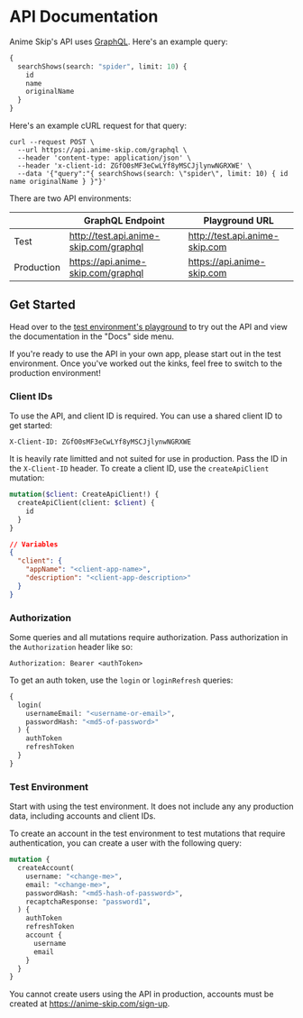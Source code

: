 # API Documentation

Anime Skip's  API uses [GraphQL](https://graphql.org/). Here's an example query:

```graphql
{
  searchShows(search: "spider", limit: 10) {
    id
    name
    originalName
  }
}
```

Here's an example cURL request for that query:

```shell
curl --request POST \
  --url https://api.anime-skip.com/graphql \
  --header 'content-type: application/json' \
  --header 'x-client-id: ZGfO0sMF3eCwLYf8yMSCJjlynwNGRXWE' \
  --data '{"query":"{ searchShows(search: \"spider\", limit: 10) { id name originalName } }"}'
```

There are two API environments:

|  | GraphQL Endpoint | Playground URL |
| --- | --- | --- |
| Test | <http://test.api.anime-skip.com/graphql> | <http://test.api.anime-skip.com> |
| Production | <https://api.anime-skip.com/graphql> | <https://api.anime-skip.com> |

## Get Started

Head over to the [test environment's playground](http://test.api.anime-skip.com) to try out the API and view the documentation in the "Docs" side menu.

If you're ready to use the API in your own app, please start out in the test environment. Once you've worked out the kinks, feel free to switch to the production environment! 

### Client IDs

To use the API, and client ID is required. You can use a shared client ID to get started:

```
X-Client-ID: ZGfO0sMF3eCwLYf8yMSCJjlynwNGRXWE
```

It is heavily rate limitted and not suited for use in production. Pass the ID in the `X-Client-ID` header. To create a client ID, use the `createApiClient` mutation:

```graphql
mutation($client: CreateApiClient!) {
  createApiClient(client: $client) {	
    id
  }
}
```
```json
// Variables
{
  "client": {
    "appName": "<client-app-name>",
    "description": "<client-app-description>"
  }
}
```

### Authorization

Some queries and all mutations require authorization. Pass authorization in the `Authorization` header like so:

```
Authorization: Bearer <authToken>
```

To get an auth token, use the `login` or `loginRefresh` queries:

```graphql
{
  login(
    usernameEmail: "<username-or-email>",
    passwordHash: "<md5-of-password>"
  ) {
    authToken
    refreshToken
  }
}
```

### Test Environment

Start with using the test environment. It does not include any any production data, including accounts and client IDs.

To create an account in the test environment to test mutations that require authentication, you can create a user with the following query:

```graphql
mutation {
  createAccount(
    username: "<change-me>",
    email: "<change-me>",
    passwordHash: "<md5-hash-of-password>",
    recaptchaResponse: "password1",
  ) {
    authToken
    refreshToken
    account {
      username
      email
    }
  }
}
```

You cannot create users using the API in production, accounts must be created at <https://anime-skip.com/sign-up>.
